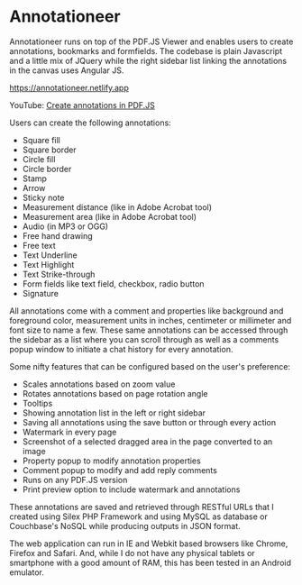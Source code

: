 # Annotationeer
Annotationeer runs on top of the PDF.JS Viewer and enables users to create annotations, bookmarks and formfields. The codebase is plain Javascript and a little mix of JQuery while the right sidebar list linking the annotations in the canvas uses Angular JS.

https://annotationeer.netlify.app

YouTube: [Create annotations in PDF.JS](https://www.youtube.com/watch?v=g2YAn-Yvlss)

Users can create the following annotations:

* Square fill
* Square border
* Circle fill
* Circle border
* Stamp
* Arrow
* Sticky note
* Measurement distance (like in Adobe Acrobat tool)
* Measurement area (like in Adobe Acrobat tool)
* Audio (in MP3 or OGG)
* Free hand drawing
* Free text
* Text Underline
* Text Highlight
* Text Strike-through
* Form fields like text field, checkbox, radio button
* Signature

All annotations come with a comment and properties like background and foreground color, measurement units in inches, centimeter or millimeter and font size to name a few. These same annotations can be accessed through the sidebar as a list where you can scroll through as well as a comments popup window to initiate a chat history for every annotation.

Some nifty features that can be configured based on the user's preference:

* Scales annotations based on zoom value
* Rotates annotations based on page rotation angle
* Tooltips
* Showing annotation list in the left or right sidebar
* Saving all annotations using the save button or through every action
* Watermark in every page
* Screenshot of a selected dragged area in the page converted to an image
* Property popup to modify annotation properties
* Comment popup to modify and add reply comments
* Runs on any PDF.JS version
* Print preview option to include watermark and annotations

These annotations are saved and retrieved through RESTful URLs that I created using Silex PHP Framework and using MySQL as database or Couchbase's NoSQL while producing outputs in JSON format.

The web application can run in IE and Webkit based browsers like Chrome, Firefox and Safari. And, while I do not have any physical tablets or smartphone with a good amount of RAM, this has been tested in an Android emulator.
